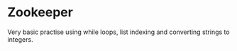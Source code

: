 # Zookeeper
 Very basic practise using while loops, list indexing and converting strings to integers.
